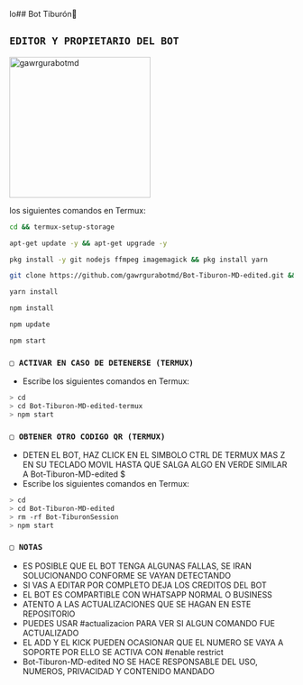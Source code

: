 lo## Bot Tiburón🦈

## `EDITOR Y PROPIETARIO DEL BOT`

<a href="https://github.com/gawrgurabotmd"><img src="https://github.com/gawrgurabotmd.png" width="250" height="250" alt=" gawrgurabotmd"/></a>

 los siguientes comandos en Termux:
```bash
cd && termux-setup-storage
```

```bash
apt-get update -y && apt-get upgrade -y
```

```bash
pkg install -y git nodejs ffmpeg imagemagick && pkg install yarn 
```

```bash
git clone https://github.com/gawrgurabotmd/Bot-Tiburon-MD-edited.git && cd TheMystic-Bot-MD
```

```bash
yarn install
```

```bash
npm install
```

```bash
npm update
```

```bash
npm start
```

### `▢ ACTIVAR EN CASO DE DETENERSE (TERMUX)`
- Escribe los siguientes comandos en Termux:
```bash
> cd 
> cd Bot-Tiburon-MD-edited-termux
> npm start
```

### `▢ OBTENER OTRO CODIGO QR (TERMUX)`
- DETEN EL BOT, HAZ CLICK EN EL SIMBOLO CTRL DE TERMUX MAS Z EN SU TECLADO MOVIL HASTA QUE SALGA ALGO EN VERDE SIMILAR A Bot-Tiburon-MD-edited $
- Escribe los siguientes comandos en Termux:
```bash
> cd 
> cd Bot-Tiburon-MD-edited
> rm -rf Bot-TiburonSession
> npm start
```
### `▢ NOTAS`
- ES POSIBLE QUE EL BOT TENGA ALGUNAS FALLAS, SE IRAN SOLUCIONANDO CONFORME SE VAYAN DETECTANDO
- SI VAS A EDITAR POR COMPLETO DEJA LOS CREDITOS DEL BOT 
- EL BOT ES COMPARTIBLE CON WHATSAPP NORMAL O BUSINESS
- ATENTO A LAS ACTUALIZACIONES QUE SE HAGAN EN ESTE REPOSITORIO
- PUEDES USAR #actualizacion PARA VER SI ALGUN COMANDO FUE ACTUALIZADO
- EL ADD Y EL KICK PUEDEN OCASIONAR QUE EL NUMERO SE VAYA A SOPORTE POR ELLO SE ACTIVA CON #enable restrict 
- Bot-Tiburon-MD-edited NO SE HACE RESPONSABLE DEL USO, NUMEROS, PRIVACIDAD Y CONTENIDO MANDADO
